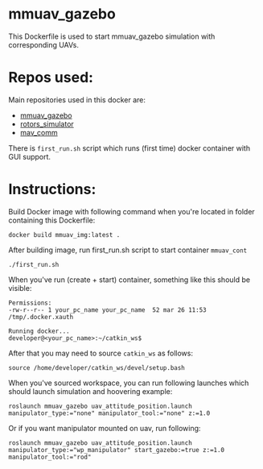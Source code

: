 # mmuav_gazebo

This Dockerfile is used to start mmuav_gazebo simulation with corresponding 
UAVs. 

# Repos used:

Main repositories used in this docker are: 
 * [mmuav_gazebo](https://github.com/larics/mmuav_gazebo.git)
 * [rotors_simulator](https://github.com/larics/rotors_simulator.git) 
 * [mav_comm](https://github.com/larics/mav_comm) 

There is `first_run.sh` script which runs (first time) docker container with GUI 
support. 

# Instructions:

Build Docker image with following command when you're located in folder 
containing this Dockerfile:
```
docker build mmuav_img:latest .
```
After building image, run first_run.sh script to start container `mmuav_cont`
```
./first_run.sh
```

When you've run (create + start) container, something like this should be 
visible: 
```
Permissions:
-rw-r--r-- 1 your_pc_name your_pc_name  52 mar 26 11:53 /tmp/.docker.xauth

Running docker...
developer@<your_pc_name>:~/catkin_ws$ 

```

After that you may need to source `catkin_ws` as follows: 
```
source /home/developer/catkin_ws/devel/setup.bash
```

When you've sourced workspace, you can run following launches which 
should launch simulation and hoovering example: 

```
roslaunch mmuav_gazebo uav_attitude_position.launch manipulator_type:="none" manipulator_tool:="none" z:=1.0
```

Or if you want manipulator mounted on uav, run following: 
```
roslaunch mmuav_gazebo uav_attitude_position.launch manipulator_type:="wp_manipulator" start_gazebo:=true z:=1.0 manipulator_tool:="rod"
```



